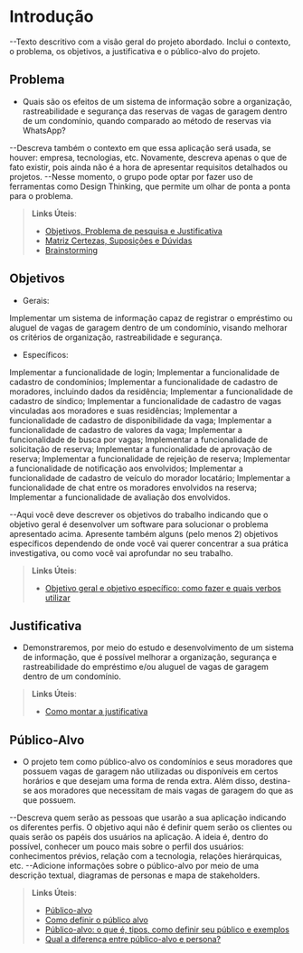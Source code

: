 # Introdução

--Texto descritivo com a visão geral do projeto abordado. Inclui o contexto, o problema, os objetivos, a justificativa e o público-alvo do projeto.

## Problema

* Quais são os efeitos de um sistema de informação sobre a organização, rastreabilidade e segurança das reservas de vagas de garagem dentro de um condomínio, quando comparado ao método de reservas via WhatsApp?

--Descreva também o contexto em que essa aplicação será usada, se  houver: empresa, tecnologias, etc. Novamente, descreva apenas o que de  fato existir, pois ainda não é a hora de apresentar requisitos  detalhados ou projetos.
--Nesse momento, o grupo pode optar por fazer uso  de ferramentas como Design Thinking, que permite um olhar de ponta a ponta para o problema.

> **Links Úteis**:
> - [Objetivos, Problema de pesquisa e Justificativa](https://medium.com/@versioparole/objetivos-problema-de-pesquisa-e-justificativa-c98c8233b9c3)
> - [Matriz Certezas, Suposições e Dúvidas](https://medium.com/educa%C3%A7%C3%A3o-fora-da-caixa/matriz-certezas-suposi%C3%A7%C3%B5es-e-d%C3%BAvidas-fa2263633655)
> - [Brainstorming](https://www.euax.com.br/2018/09/brainstorming/)

## Objetivos

* Gerais:

Implementar um sistema de informação capaz de registrar o empréstimo ou aluguel de vagas de garagem dentro de um condomínio, visando melhorar os critérios de organização, rastreabilidade e segurança.

* Específicos:

Implementar a funcionalidade de login;
Implementar a funcionalidade de cadastro de condomínios;
Implementar a funcionalidade de cadastro de moradores, incluindo dados da residência;
Implementar a funcionalidade de cadastro de síndico;
Implementar a funcionalidade de cadastro de vagas vinculadas aos moradores e suas residências;
Implementar a funcionalidade de cadastro de disponibilidade da vaga;
Implementar a funcionalidade de cadastro de valores da vaga;
Implementar a funcionalidade de busca por vagas;
Implementar a funcionalidade de solicitação de reserva;
Implementar a funcionalidade de aprovação de reserva;
Implementar a funcionalidade de rejeição de reserva;
Implementar a funcionalidade de notificação aos envolvidos;
Implementar a funcionalidade de cadastro de veículo do morador locatário;
Implementar a funcionalidade de chat entre os moradores envolvidos na reserva;
Implementar a funcionalidade de avaliação dos envolvidos.



--Aqui você deve descrever os objetivos do trabalho indicando que o objetivo geral é desenvolver um software para solucionar o problema apresentado acima. 
Apresente também alguns (pelo menos 2) objetivos específicos dependendo de onde você vai querer concentrar a sua prática investigativa, ou como você vai aprofundar no seu trabalho.
 
> **Links Úteis**:
> - [Objetivo geral e objetivo específico: como fazer e quais verbos utilizar](https://blog.mettzer.com/diferenca-entre-objetivo-geral-e-objetivo-especifico/)

## Justificativa

* Demonstraremos, por meio do estudo e desenvolvimento de um sistema de informação, que é possível melhorar a organização, segurança e rastreabilidade do empréstimo e/ou aluguel de vagas de garagem dentro de um condomínio.

> **Links Úteis**:
> - [Como montar a justificativa](https://guiadamonografia.com.br/como-montar-justificativa-do-tcc/)

## Público-Alvo

* O projeto tem como público-alvo os condomínios e seus moradores que possuem vagas de garagem não utilizadas ou disponíveis em certos horários e que desejam uma forma de renda extra. Além disso, destina-se aos moradores que necessitam de mais vagas de garagem do que as que possuem.

--Descreva quem serão as pessoas que usarão a sua aplicação indicando os diferentes perfis. O objetivo aqui não é definir quem serão os clientes ou quais serão os papéis dos usuários na aplicação. A ideia é, dentro do possível, conhecer um pouco mais sobre o perfil dos usuários: conhecimentos prévios, relação com a tecnologia, relações
hierárquicas, etc.
--Adicione informações sobre o público-alvo por meio de uma descrição textual, diagramas de personas e mapa de stakeholders.


> **Links Úteis**:
> - [Público-alvo](https://blog.hotmart.com/pt-br/publico-alvo/)
> - [Como definir o público alvo](https://exame.com/pme/5-dicas-essenciais-para-definir-o-publico-alvo-do-seu-negocio/)
> - [Público-alvo: o que é, tipos, como definir seu público e exemplos](https://klickpages.com.br/blog/publico-alvo-o-que-e/)
> - [Qual a diferença entre público-alvo e persona?](https://rockcontent.com/blog/diferenca-publico-alvo-e-persona/)
